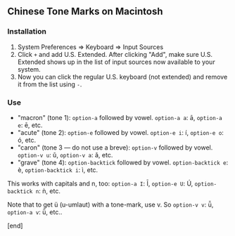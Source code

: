 ## Chinese Tone Marks on Macintosh

### Installation

 1. System Preferences => Keyboard => Input Sources
 1. Click `+` and add U.S. Extended. After clicking "Add", make sure U.S. Extended shows up in the list of input sources now available to your system.
 1. Now you can click the regular U.S. keyboard (not extended) and remove it from the list using `-`.

### Use

 * "macron" (tone 1): `option-a` followed by vowel. `option-a a`: ā, `option-a e`: ē, etc. 
 * "acute" (tone 2): `option-e` followed by vowel. `option-e i`: í, `option-e o`: ó, etc.
 * "caron" (tone 3 — do not use a breve): `option-v` followed by vowel. `option-v u`: ǔ, `option-v a`: ǎ, etc.
 * "grave" (tone 4): `option-backtick` followed by vowel. `option-backtick e`: è, `option-backtick i`: ì, etc.

This works with capitals and n, too: `option-a I`: Ī, `option-e U`: Ú, `option-backtick n`: ǹ, etc. 

Note that to get ü (u-umlaut) with a tone-mark, use v. So `option-v v`: ǚ, `option-a v`: ǖ, etc..

[end]
